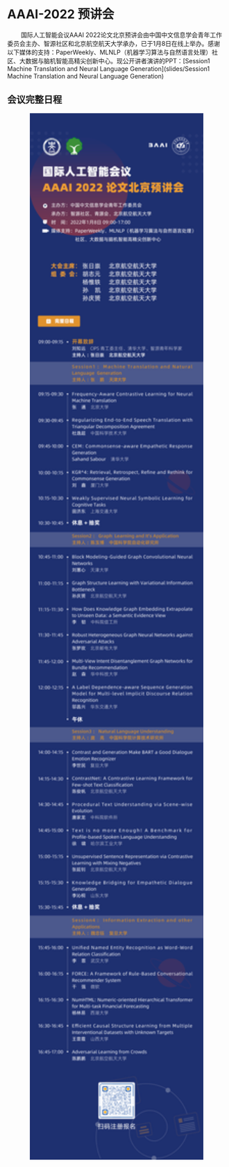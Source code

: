 # AAAI-2022 预讲会

&nbsp;&nbsp;&nbsp;&nbsp;&nbsp;&nbsp;&nbsp;&nbsp;国际人工智能会议AAAI 2022论文北京预讲会由中国中文信息学会青年工作委员会主办、智源社区和北京航空航天大学承办，已于1月8日在线上举办。感谢以下媒体的支持：PaperWeekly、MLNLP（机器学习算法与自然语言处理）社区、大数据与脑机智能高精尖创新中心。现公开讲者演讲的PPT：[Session1 Machine Translation and Neural Language Generation](slides/Session1 Machine Translation and Neural Language Generation)


## 会议完整日程
<div align=center><img src="images/日程.jpg"  width=400 alt=会议日程></div>
